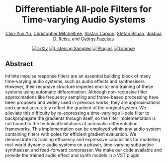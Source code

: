 <div align="center">
<h1>Differentiable All-pole Filters for Time-varying Audio Systems</h1>

<p>
    <a href="https://yoyololicon.github.io/" target=”_blank”>Chin-Yun Yu</a>,
    <a href="https://christhetr.ee/" target=”_blank”>Christopher Mitcheltree</a>,
    <a href="https://www.linkedin.com/in/alistair-carson-a6178919a/" target=”_blank”>Alistair Carson</a>,
    <a href="https://www.acoustics.ed.ac.uk/group-members/dr-stefan-bilbao/" target=”_blank”>Stefan Bilbao</a>,
    <a href="https://www.eecs.qmul.ac.uk/~josh/" target=”_blank”>Joshua D. Reiss</a>, and
    <a href="https://www.eecs.qmul.ac.uk/~gyorgyf/about.html" target=”_blank”>György Fazekas</a>
</p>

[![arXiv](https://img.shields.io/badge/arXiv-2404.07970-b31b1b.svg)](https://arxiv.org/abs/2404.07970)
[![Listening Samples](https://img.shields.io/badge/%F0%9F%94%8A%F0%9F%8E%B6-Listening_Samples-blue)](https://diffapf.github.io/web/)
[![Plugins](https://img.shields.io/badge/neutone-Plugins-blue)](https://diffapf.github.io/web/index.html#plugins)
[![License](https://img.shields.io/badge/License-MPL%202.0-orange)](https://www.mozilla.org/en-US/MPL/2.0/FAQ/)
</div>

<h2>Abstract</h2>
<p>
Infinite impulse response filters are an essential building block of many time-varying audio systems, such as audio effects and synthesisers.
However, their recursive structure impedes end-to-end training of these systems using automatic differentiation.
Although non-recursive filter approximations like frequency sampling and frame-based processing have been proposed and widely used in previous works, they are approximations and cannot accurately reflect the gradient of the original system.
We alleviate this difficulty by re-expressing a time-varying all-pole filter to backpropagate the gradients through itself, so the filter implementation is not bound to the technical limitations of automatic differentiation frameworks.
This implementation can be employed within any audio system containing filters with poles for efficient gradient evaluation.
We demonstrate its training efficiency and expressive capabilities for modelling real-world dynamic audio systems on a phaser, time-varying subtractive synthesiser, and feed-forward compressor.
We make our code available and provide the trained audio effect and synth models in a VST plugin.
</p>
